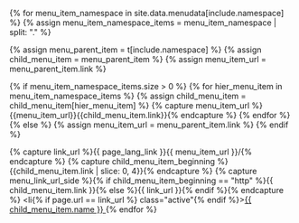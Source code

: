 {% for menu_item_namespace in site.data.menudata[include.namespace] %}
{% assign menu_item_namespace_items = menu_item_namespace | split: "." %}

{% assign menu_parent_item = t[include.namespace] %}
{% assign child_menu_item = menu_parent_item %}
{% assign menu_item_url = menu_parent_item.link %}

{% if menu_item_namespace_items.size > 0 %}
{% for hier_menu_item in menu_item_namespace_items %}
{% assign child_menu_item = child_menu_item[hier_menu_item] %}
{% capture menu_item_url %}{{menu_item_url}}{{child_menu_item.link}}{% endcapture %}
{% endfor %}
{% else %}
{% assign menu_item_url = menu_parent_item.link %}
{% endif %}

{% capture link_url %}{{ page_lang_link }}{{ menu_item_url }}/{% endcapture %}
{% capture child_menu_item_beginning %}{{child_menu_item.link | slice: 0, 4}}{% endcapture %}
{% capture menu_link_url_side %}{% if child_menu_item_beginning == "http" %}{{ child_menu_item.link }}{% else %}{{ link_url }}{% endif %}{% endcapture %}
<li{% if page.url == link_url %} class="active"{% endif %}><a href="{{ menu_link_url_side }}">{{ child_menu_item.name }} </a></li>
{% endfor %}